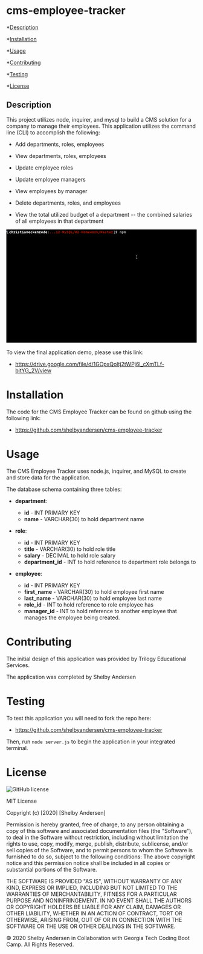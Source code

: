 # cms-employee-tracker

\*[Description](#Description)

\*[Installation](#Installation)

\*[Usage](#Usage)

\*[Contributing](#Contributing)

\*[Testing](#Testing)

\*[License](#License)

## Description

This project utilizes node, inquirer, and mysql to build a CMS solution for a company to manage their employees. This application utilizes the command line (CLI) to accomplish the following:

- Add departments, roles, employees

- View departments, roles, employees

- Update employee roles

- Update employee managers

- View employees by manager

- Delete departments, roles, and employees

- View the total utilized budget of a department -- the combined salaries of all employees in that department

![CMS Employee Tracker](./Assets/employee-tracker.gif)

To view the final application demo, please use this link:

- https://drive.google.com/file/d/1GOpxQoltj2tWPj6l_cXmTLf-bitYG_2V/view

# Installation

The code for the CMS Employee Tracker can be found on github using the following link:

- https://github.com/shelbyandersen/cms-employee-tracker

# Usage

The CMS Employee Tracker uses node.js, inquirer, and MySQL to create and store data for the application.

The database schema containing three tables:

- **department**:

  - **id** - INT PRIMARY KEY
  - **name** - VARCHAR(30) to hold department name

- **role**:

  - **id** - INT PRIMARY KEY
  - **title** - VARCHAR(30) to hold role title
  - **salary** - DECIMAL to hold role salary
  - **department_id** - INT to hold reference to department role belongs to

- **employee**:

  - **id** - INT PRIMARY KEY
  - **first_name** - VARCHAR(30) to hold employee first name
  - **last_name** - VARCHAR(30) to hold employee last name
  - **role_id** - INT to hold reference to role employee has
  - **manager_id** - INT to hold reference to another employee that manages the employee being created.

# Contributing

The initial design of this application was provided by Trilogy Educational Services.

The application was completed by Shelby Andersen

# Testing

To test this application you will need to fork the repo here:

- https://github.com/shelbyandersen/cms-employee-tracker

Then, run `node server.js` to begin the application in your integrated terminal.

# License

![GitHub license](https://img.shields.io/badge/license-MIT-blue.svg)

MIT License

Copyright (c) [2020] [Shelby Andersen]

Permission is hereby granted, free of charge, to any person obtaining a copy of this software and associated documentation files (the "Software"), to deal in the Software without restriction, including without limitation the rights to use, copy, modify, merge, publish, distribute, sublicense, and/or sell copies of the Software, and to permit persons to whom the Software is furnished to do so, subject to the following conditions: The above copyright notice and this permission notice shall be included in all copies or substantial portions of the Software.

THE SOFTWARE IS PROVIDED "AS IS", WITHOUT WARRANTY OF ANY KIND, EXPRESS OR IMPLIED, INCLUDING BUT NOT LIMITED TO THE WARRANTIES OF MERCHANTABILITY, FITNESS FOR A PARTICULAR PURPOSE AND NONINFRINGEMENT. IN NO EVENT SHALL THE AUTHORS OR COPYRIGHT HOLDERS BE LIABLE FOR ANY CLAIM, DAMAGES OR OTHER LIABILITY, WHETHER IN AN ACTION OF CONTRACT, TORT OR OTHERWISE, ARISING FROM, OUT OF OR IN CONNECTION WITH THE SOFTWARE OR THE USE OR OTHER DEALINGS IN THE SOFTWARE.

© 2020 Shelby Andersen in Collaboration with Georgia Tech Coding Boot Camp. All Rights Reserved.
